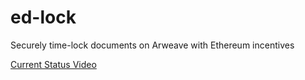 # ed-lock

Securely time-lock documents on Arweave with Ethereum incentives

[Current Status Video](https://www.loom.com/share/ba78de41f3f84060934c81556fdcf319)